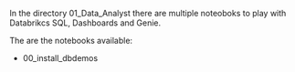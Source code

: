 In the directory 01_Data_Analyst there are multiple noteoboks to play with Databrikcs SQL, Dashboards and Genie.

The are the notebooks available:
- 00_install_dbdemos